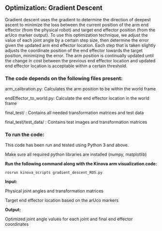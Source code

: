 ## Optimization: Gradient Descent

Gradient descent uses the gradient to determine the direction of deepest ascent to minimize the loss between the current position of the arm end effector (from the physical robot) and target end effector position (from the arUco marker output). To use this optimization technique, we adjust the value of each joint angle by a certain step size, then determine the error given the updated arm end effector location. Each step that is taken slightly adjusts the coordinate position of the end effector towards the target position, minimizing the error. The arm position is continually updated until the change in cost between the previous end effector location and updated end effector location is acceptable within a certain threshold.

### The code depends on the following files present:
arm_calibration.py: Calculates the arm position to be within the world frame

endEffector_to_world.py: Calculate the end effector location in the world frame

final_test/ : Contains all needed transformation matrices and test data

final_test/test_data/ : Contains test images and transformation matrices

### To run the code:

This code has been run and tested using Python 3 and above.

Make sure all required python libraries are installed (numpy, matplotlib)

**Run the following command along with the Kinova arm visualization code:**

```rosrun kinova_scripts gradient_descent_ROS.py```

**Input:**

Physical joint angles and transformation matrices

Target end effector location based on the arUco markers

**Output:**

Optimized joint angle values for each joint and final end effector coordinates
